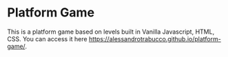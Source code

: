 # Platform Game
This is a platform game based on levels built in Vanilla Javascript, HTML, CSS.
You can access it here https://alessandrotrabucco.github.io/platform-game/.
